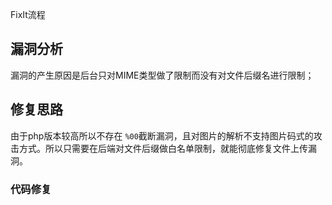 FixIt流程

## 漏洞分析

漏洞的产生原因是后台只对MIME类型做了限制而没有对文件后缀名进行限制；

## 修复思路

由于php版本较高所以不存在 ``%00``截断漏洞，且对图片的解析不支持图片码式的攻击方式。所以只需要在后端对文件后缀做白名单限制，就能彻底修复文件上传漏洞。

### 代码修复
